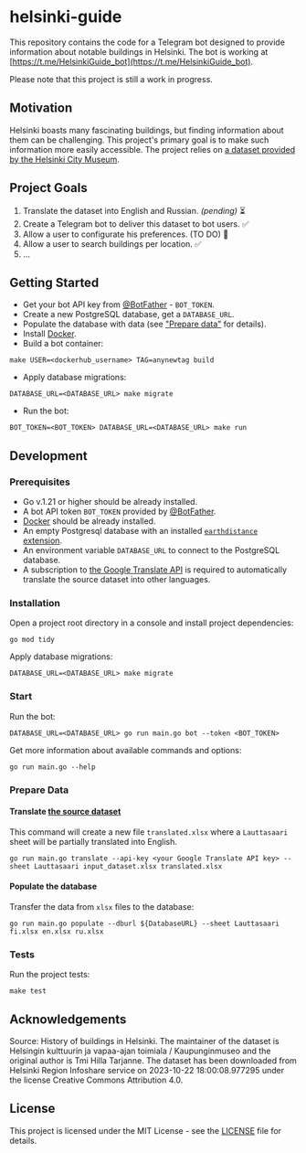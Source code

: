 # helsinki-guide
This repository contains the code for a Telegram bot designed to provide information about notable buildings in Helsinki. 
The bot is working at [https://t.me/HelsinkiGuide_bot](https://t.me/HelsinkiGuide_bot).

Please note that this project is still a work in progress.

## Motivation
Helsinki boasts many fascinating buildings, but finding information about them 
can be challenging. 
This project's primary goal is to make such information more easily accessible. 
The project relies on [a dataset provided by the Helsinki City Museum](https://hri.fi/data/en_GB/dataset/helsinkilaisten-rakennusten-historiatietoja).

## Project Goals
1. Translate the dataset into English and Russian. *(pending)* ⏳
2. Create a Telegram bot to deliver this dataset to bot users. ✅
3. Allow a user to configurate his preferences. (TO DO) 🏡
4. Allow a user to search buildings per location. ✅
5. ...

## Getting Started
- Get your bot API key from [@BotFather](https://t.me/BotFather) - `BOT_TOKEN`.
- Create a new PostgreSQL database, get a `DATABASE_URL`.
- Populate the database with data (see ["Prepare data"](#prepare-data) for details).
- Install [Docker](https://docs.docker.com/engine/).
- Build a bot container: 
```shell
make USER=<dockerhub_username> TAG=anynewtag build
```
- Apply database migrations:
```shell
DATABASE_URL=<DATABASE_URL> make migrate
```
- Run the bot:
```shell
BOT_TOKEN=<BOT_TOKEN> DATABASE_URL=<DATABASE_URL> make run
```

## Development
### Prerequisites
- Go v.1.21 or higher should be already installed.
- A bot API token `BOT_TOKEN` provided by [@BotFather](https://t.me/BotFather).
- [Docker](https://docs.docker.com/engine/) should be already installed.
- An empty Postgresql database with an installed [`earthdistance` extension](https://www.postgresql.org/docs/15/earthdistance.html).
- An environment variable `DATABASE_URL` to connect to the PostgreSQL database.
- A subscription to [the Google Translate API](https://rapidapi.com/googlecloud/api/google-translate1/) 
is required to automatically translate the source dataset into other languages.

### Installation
Open a project root directory in a console and install project dependencies:
```shell
go mod tidy
```

Apply database migrations:
```shell
DATABASE_URL=<DATABASE_URL> make migrate
```

### Start

Run the bot:
```shell
DATABASE_URL=<DATABASE_URL> go run main.go bot --token <BOT_TOKEN>
```

Get more information about available commands and options:
```shell
go run main.go --help
```

### Prepare Data

#### Translate [the source dataset](https://hri.fi/data/en_GB/dataset/helsinkilaisten-rakennusten-historiatietoja)

This command will create a new file `translated.xlsx` where a `Lauttasaari`
sheet will be partially translated into English.
```shell
go run main.go translate --api-key <your Google Translate API key> --sheet Lauttasaari input_dataset.xlsx translated.xlsx
```

#### Populate the database

Transfer the data from `xlsx` files to the database:
```shell
go run main.go populate --dburl ${DatabaseURL} --sheet Lauttasaari fi.xlsx en.xlsx ru.xlsx
```

### Tests

Run the project tests: 
```shell
make test
```

## Acknowledgements
Source: History of buildings in Helsinki. The maintainer of the dataset is Helsingin kulttuurin ja vapaa-ajan toimiala / Kaupunginmuseo and the original author is Tmi Hilla Tarjanne. The dataset has been downloaded from Helsinki Region Infoshare service on 2023-10-22 18:00:08.977295 under the license Creative Commons Attribution 4.0. 

## License

This project is licensed under the MIT License - see the [LICENSE](LICENSE) file for details.
